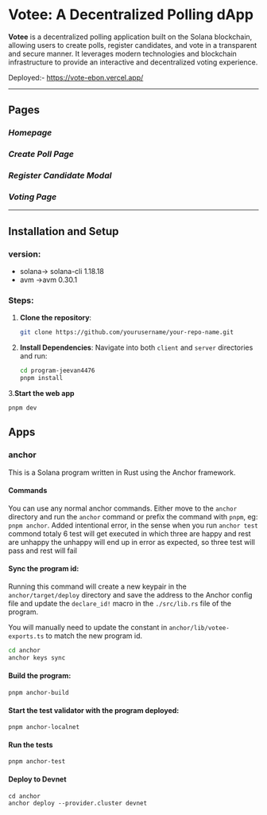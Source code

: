 # Votee: A Decentralized Polling dApp

**Votee** is a decentralized polling application built on the Solana blockchain, allowing users to create polls, register candidates, and vote in a transparent and secure manner. It leverages modern technologies and blockchain infrastructure to provide an interactive and decentralized voting experience.

Deployed:- https://vote-ebon.vercel.app/

---

## Pages

### *Homepage*
### *Create Poll Page*
### *Register Candidate Modal*
### *Voting Page*
---
## Installation and Setup

### version:
- solana-> solana-cli 1.18.18
- avm ->avm 0.30.1

### Steps:

1. **Clone the repository**:
    ```bash
    git clone https://github.com/yourusername/your-repo-name.git
    ```

2. **Install Dependencies**:
    Navigate into both `client` and `server` directories and run:

    ```bash
    cd program-jeevan4476
    pnpm install
     ```
3.**Start the web app**

```
pnpm dev
```

## Apps

### anchor

This is a Solana program written in Rust using the Anchor framework.

#### Commands

You can use any normal anchor commands. Either move to the `anchor` directory and run the `anchor` command or prefix the command with `pnpm`, eg: `pnpm anchor`.
Added intentional error, in the sense when you run `anchor test` commond totaly 6 test will get executed in which three are happy and rest are unhappy 
the unhappy will end up in error as expected, 
so three test will pass and rest will fail 
#### Sync the program id:

Running this command will create a new keypair in the `anchor/target/deploy` directory and save the address to the Anchor config file and update the `declare_id!` macro in the `./src/lib.rs` file of the program.

You will manually need to update the constant in `anchor/lib/votee-exports.ts` to match the new program id.


```bash
cd anchor 
anchor keys sync
```

#### Build the program:

```shell
pnpm anchor-build
```

#### Start the test validator with the program deployed:

```shell
pnpm anchor-localnet
```

#### Run the tests

```shell
pnpm anchor-test
```

#### Deploy to Devnet

```shell
cd anchor 
anchor deploy --provider.cluster devnet
```
